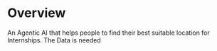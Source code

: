 # Overview
An Agentic AI that helps people to find their best suitable location for Internships.
The Data is needed
